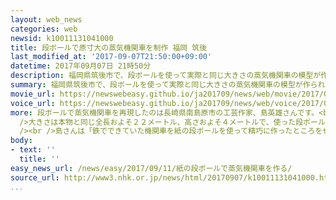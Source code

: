 ```yaml
---
layout: web_news
categories: web
newsid: k10011131041000
title: 段ボールで原寸大の蒸気機関車を制作 福岡 筑後
last_modified_at: '2017-09-07T21:50:00+09:00'
datetime: 2017年09月07日 21時50分
description: 福岡県筑後市で、段ボールを使って実際と同じ大きさの蒸気機関車の模型が作られ、近く一般に公開されることになりました。
summary: 福岡県筑後市で、段ボールを使って実際と同じ大きさの蒸気機関車の模型が作られ、近く一般に公開されることになりました。
movie_url: https://newswebeasy.github.io/ja201709/news/web/movie/2017/09/11/k10011131041000.mp4
voice_url: https://newswebeasy.github.io/ja201709/news/web/voice/2017/09/11/k10011131041000.mp3
more: 段ボールで蒸気機関車を再現したのは長崎県南島原市の工芸作家、島英雄さんです。<br /><br />筑後市にある段ボールメーカーの協力を受けて去年１月から会社の倉庫で制作し、旅客用に使われていた蒸気機関車「Ｃ６２」の模型をほぼ完成させました。<br
  />大きさは本物と同じ全長およそ２２メートル、高さおよそ４メートルで、使った段ボールの重さは３トンを超えるということです。<br />車輪などの部品の数は合わせて２０００個に上り、接着剤を使ったり段ボールを「ほぞ」のようにはめたりして組み立てたということです。<br
  /><br />島さんは「鉄でできていた機関車を紙の段ボールを使って精巧に作ったところをぜひ見てほしいです」と話していました。<br /><br />段ボール製の蒸気機関車は今月２８日から筑後市の九州芸文館で公開されます。
body:
- text: ''
  title: ''
easy_news_url: /news/easy/2017/09/11/紙の段ボールで蒸気機関車を作る/
source_url: http://www3.nhk.or.jp/news/html/20170907/k10011131041000.html
...
```

